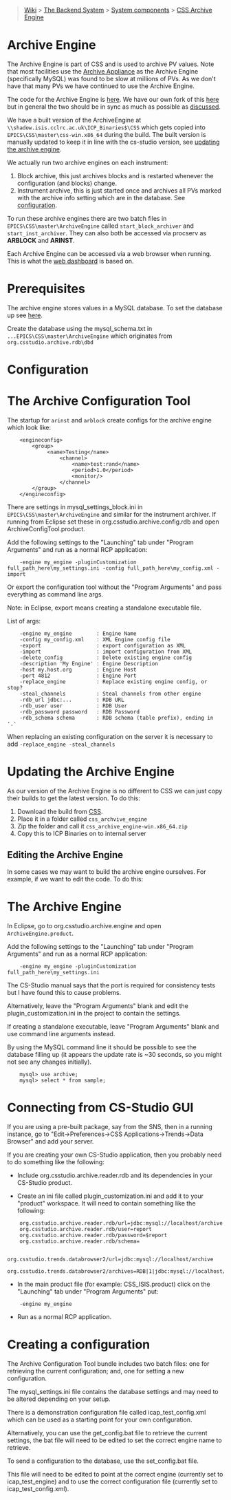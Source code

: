 > [Wiki](Home) > [The Backend System](The-Backend-System) > [System components](System-components) > [CSS Archive Engine](CSS-Archive-Engine)

# Archive Engine

The Archive Engine is part of CSS and is used to archive PV values. Note that most facilities use the [Archive Appliance](https://slacmshankar.github.io/epicsarchiver_docs/index.html) as the Archive Engine (specifically MySQL) was found to be slow at millions of PVs. As we don't have that many PVs we have continued to use the Archive Engine.

The code for the Archive Engine is [here](https://github.com/ControlSystemStudio/cs-studio/tree/master/applications/archive). We have our own fork of this [here](https://github.com/ISISComputingGroup/cs-studio) but in general the two should be in sync as much as possible as [discussed](https://github.com/ISISComputingGroup/ibex_developers_manual/wiki/GUI-CSS#source-code).

We have a built version of the ArchiveEngine at `\\shadow.isis.cclrc.ac.uk\ICP_Binaries$\CSS` which gets copied into `EPICS\CSS\master\css-win.x86_64` during the build. The built version is manually updated to keep it in line with the cs-studio version, see [updating the archive engine](https://github.com/ISISComputingGroup/ibex_developers_manual/wiki/CSS-Archive-Engine#updating-the-archive-engine).

We actually run two archive engines on each instrument:

1. Block archive, this just archives blocks and is restarted whenever the configuration (and blocks) change.
1. Instrument archive, this is just started once and archives all PVs marked with the archive info setting which are in the database. See [configuration](https://github.com/ISISComputingGroup/ibex_developers_manual/wiki/CSS-Archive-Engine#configuration).

To run these archive engines there are two batch files in `EPICS\CSS\master\ArchiveEngine` called `start_block_archiver` and `start_inst_archiver`. They can also both be accessed via procserv as **ARBLOCK** and **ARINST**.

Each Archive Engine can be accessed via a web browser when running. This is what the [web dashboard](https://github.com/ISISComputingGroup/ibex_developers_manual/wiki/Web-Dashboard) is based on.

# Prerequisites

The archive engine stores values in a MySQL database. To set the database up see [here](Installing-and-Upgrading-MySQL).

Create the database using the mysql_schema.txt in `...EPICS\CSS\master\ArchiveEngine` which originates from `org.csstudio.archive.rdb\dbd`

# Configuration



# The Archive Configuration Tool
The startup for `arinst` and `arblock` create configs for the archive engine which look like:

```
    <engineconfig>
        <group>
             <name>Testing</name>
                 <channel>
                     <name>test:rand</name>
                     <period>1.0</period>
                     <monitor/>
                 </channel>
        </group>
    </engineconfig>
```

There are settings in mysql_settings_block.ini in `EPICS\CSS\master\ArchiveEngine` and similar for the instrument archiver. If running from Eclipse set these in org.csstudio.archive.config.rdb and open ArchiveConfigTool.product.

Add the following settings to the "Launching" tab under "Program Arguments" and run as a normal RCP application:

```
    -engine my_engine -pluginCustomization full_path_here\my_settings.ini -config full_path_here\my_config.xml -import
```

Or export the configuration tool without the "Program Arguments" and pass everything as command line args.

Note: in Eclipse, export means creating a standalone executable file.

List of args:

```
    -engine my_engine        : Engine Name
    -config my_config.xml    : XML Engine config file
    -export                  : export configuration as XML
    -import                  : import configuration from XML
    -delete_config           : Delete existing engine config
    -description 'My Engine' : Engine Description
    -host my.host.org        : Engine Host
    -port 4812               : Engine Port
    -replace_engine          : Replace existing engine config, or stop?
    -steal_channels          : Steal channels from other engine
    -rdb_url jdbc:...        : RDB URL
    -rdb_user user           : RDB User
    -rdb_password password   : RDB Password
    -rdb_schema schema       : RDB schema (table prefix), ending in '.'
```

When replacing an existing configuration on the server it is necessary to add `-replace_engine -steal_channels`

# Updating the Archive Engine

As our version of the Archive Engine is no different to CSS we can just copy their builds to get the latest version. To do this:

1. Download the build from [CSS](https://ics-web.sns.ornl.gov/css/nightly/). 
1. Place it in a folder called `css_archvive_engine`
1. Zip the folder and call it `css_archive_engine-win.x86_64.zip`
1. Copy this to ICP Binaries on to internal server

## Editing the Archive Engine

In some cases we may want to build the archive engine ourselves. For example, if we want to edit the code. To do this:

# The Archive Engine

In Eclipse, go to org.csstudio.archive.engine and open `ArchiveEngine.product`.

Add the following settings to the "Launching" tab under "Program Arguments" and run as a normal RCP application:

```
    -engine my_engine -pluginCustomization full_path_here\my_settings.ini
```

The CS-Studio manual says that the port is required for consistency tests but I have found this to cause problems.

Alternatively, leave the "Program Arguments" blank and edit the plugin_customization.ini in the project to contain the settings.

If creating a standalone executable, leave "Program Arguments" blank and use command line arguments instead. 

By using the MySQL command line it should be possible to see the database filling up (it appears the update rate is ~30 seconds, so you might  not see any changes initially).

```
    mysql> use archive;
    mysql> select * from sample;
```

# Connecting from CS-Studio GUI
If you are using a pre-built package, say from the SNS, then in a running instance, go to "Edit->Preferences->CSS Applications->Trends->Data Browser" and add your server.

If you are creating your own CS-Studio application, then you probably need to do something like the following:

* Include org.csstudio.archive.reader.rdb and its dependencies in your CS-Studio product.

* Create an ini file called plugin_customization.ini and add it to your "product" workspace. It will need to contain something like the following:

```
    org.csstudio.archive.reader.rdb/url=jdbc:mysql://localhost/archive
    org.csstudio.archive.reader.rdb/user=report
    org.csstudio.archive.reader.rdb/password=$report
    org.csstudio.archive.reader.rdb/schema=

    org.csstudio.trends.databrowser2/url=jdbc:mysql://localhost/archive
    org.csstudio.trends.databrowser2/archives=RDB|1|jdbc:mysql://localhost/archive
```

* In the main product file (for example: CSS_ISIS.product) click on the "Launching" tab under "Program Arguments" put:

```
    -engine my_engine
```

* Run as a normal RCP application.

# Creating a configuration

The Archive Configuration Tool bundle includes two batch files: one for retrieving the current configuration; and, one for setting a new configuration.

The mysql_settings.ini file contains the database settings and may need to be altered depending on your setup.

There is a demonstration configuration file called icap_test_config.xml which can be used as a starting point for your own configuration. 

Alternatively, you can use the get_config.bat file to retrieve the current settings, the bat file will need to be edited to set the correct engine name to retrieve.

To send a configuration to the database, use the set_config.bat file.

This file will need to be edited to point at the correct engine (currently set to icap_test_engine) and to use the correct configuration file (currently set to icap_test_config.xml).
